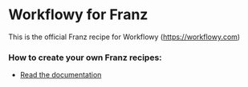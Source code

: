 # Workflowy for Franz
This is the official Franz recipe for Workflowy (https://workflowy.com)

### How to create your own Franz recipes:
* [Read the documentation](https://github.com/meetfranz/plugins)
